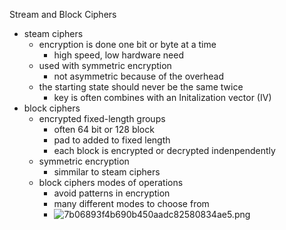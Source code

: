 Stream and Block Ciphers 

* steam ciphers
	* encryption is done one bit or byte at a time 
		* high speed, low hardware need
	* used with symmetric encryption 
		* not asymmetric because of the overhead 
	* the starting state should never be the same twice 
		* key is often combines with an Initalization vector (IV)
* block ciphers 
	* encrypted fixed-length groups 
		* often 64 bit or 128 block 
		* pad to added to fixed length 
		* each block is encrypted or decrypted indenpendently 
	* symmetric encryption 
		* simmilar to steam ciphers 
	* block ciphers modes of operations 
		* avoid patterns in encryption 
		* many different modes to choose from 
		* ![7b06893f4b690b450aadc82580834ae5.png](../../_resources/0bec834747734984a1de755aeb2457ff.png)
	